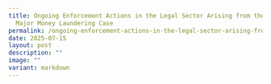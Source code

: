 ```yaml
---
title: Ongoing Enforcement Actions in the Legal Sector Arising from the 2023
  Major Money Laundering Case
permalink: /ongoing-enforcement-actions-in-the-legal-sector-arising-from-the-2023-major-money-laundering-case/
date: 2025-07-15
layout: post
description: ""
image: ""
variant: markdown
---
```

